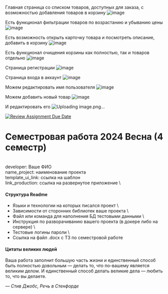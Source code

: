 Главная страница со списком товаров, доступных для заказа, с возможностью добавления товаров в корзину
![image](https://github.com/user-attachments/assets/08159913-c4de-47a2-b43d-3266a4215867)

Есть функционал фильтрации товаров по возрастанию и убыванию цены 
![image](https://github.com/user-attachments/assets/79e1e3d1-1e19-4122-ab3f-afbae741a025)

Есть возможность открыть карточку товара и посмотреть описание, добавить в корзину
![image](https://github.com/user-attachments/assets/b5fb4590-acca-4da1-908c-166983ddcabd)

Есть функционал очищения корзины как полностью, так и товаров отдельно
![image](https://github.com/user-attachments/assets/0d7bdc3e-d064-4d12-8ff8-727bc6ef7ee7)

Страница регистрации
![image](https://github.com/user-attachments/assets/22da1c32-f0bb-4c4c-be3e-5d3826dc41a1)

Страница входа в аккаунт
![image](https://github.com/user-attachments/assets/36c0e8a1-e9e2-4484-90ac-407b0d73391e)

Можем редактировать имя пользователя
![image](https://github.com/user-attachments/assets/429c5ee6-3b67-419d-b622-501137cbd140)

Можем добавить новый товар
![image](https://github.com/user-attachments/assets/932a5775-c01d-4b19-90b6-57b418b89ae0)

И редактировать его
![Uploading image.png…]()


[![Review Assignment Due Date](https://classroom.github.com/assets/deadline-readme-button-24ddc0f5d75046c5622901739e7c5dd533143b0c8e959d652212380cedb1ea36.svg)](https://classroom.github.com/a/7Hseisae)
# Семестровая работа 2024 Весна (4 семестр)
\
developer: Ваше ФИО \
name_project: наименование проекта \
template_ui_link: ссылка на шаблон \
link_production: ссылка на развернутое приложение \

#### Структура Readme

- Языки и технологии на которых писался проект \
- Зависимости от сторонних библиотек ваше проекта \
- Файл или команда для наполнения БД тестовыми данными \
- Инструкция по разворачиванию вашего проекта (в докере либо на сервере) \
- Тестовые логины пароли \
- Ссылка на файл .docx с ТЗ по семестровой работе

#### Цитаты великих людей
Ваша работа заполнит большую часть жизни и единственный способ быть
полностью довольным — делать то, что по-вашему является великим делом.
И единственный способ делать великие дела — любить то, что вы делаете.

*— Стив Джобс, Речь в Стенфорде*
